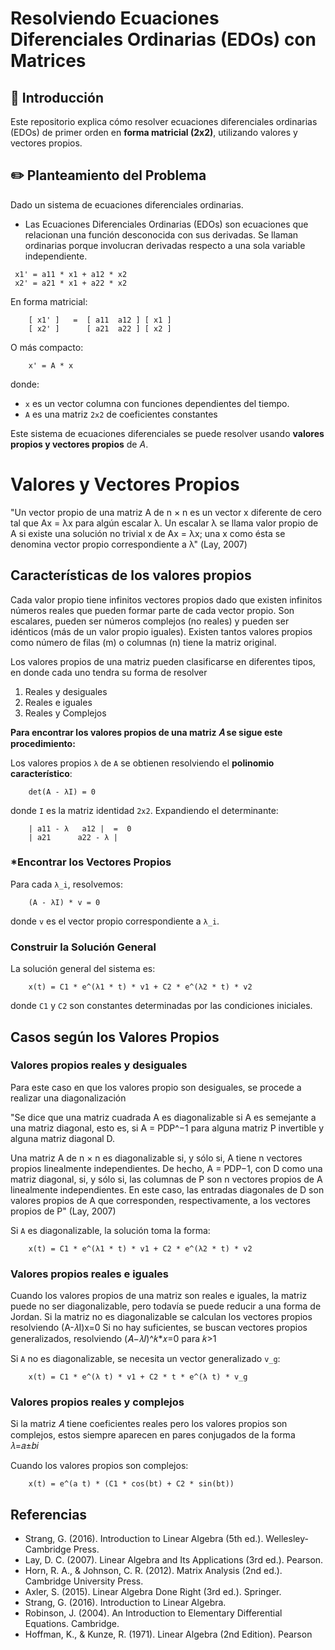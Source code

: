 # Resolviendo Ecuaciones Diferenciales Ordinarias (EDOs) con Matrices

## 📌 Introducción
Este repositorio explica cómo resolver ecuaciones diferenciales ordinarias (EDOs) de primer orden en **forma matricial (2x2)**, utilizando valores y vectores propios.

## ✏️ Planteamiento del Problema
Dado un sistema de ecuaciones diferenciales ordinarias.
- Las Ecuaciones Diferenciales Ordinarias (EDOs) son ecuaciones que relacionan una función desconocida con sus derivadas. Se llaman ordinarias porque involucran derivadas respecto a una sola variable independiente.

```
 x1' = a11 * x1 + a12 * x2
 x2' = a21 * x1 + a22 * x2
```

En forma matricial:

```
    [ x1' ]   =  [ a11  a12 ] [ x1 ]
    [ x2' ]      [ a21  a22 ] [ x2 ]
```

O más compacto:

```
    x' = A * x
```

donde:
- `x` es un vector columna con funciones dependientes del tiempo.
- `A` es una matriz `2x2` de coeficientes constantes

Este sistema de ecuaciones diferenciales se puede resolver usando **valores propios y vectores propios** de $A$.

# Valores y Vectores Propios

"Un vector propio de una matriz A de n × n es un vector x diferente de cero tal que Ax = λx para algún escalar λ. Un escalar λ se llama valor propio de A si existe una solución no trivial x de Ax = λx; una x como ésta se denomina vector propio correspondiente a λ" (Lay, 2007)

## Características de los valores propios
Cada valor propio tiene infinitos vectores propios dado que existen infinitos números reales que pueden formar parte de cada vector propio. 
Son escalares, pueden ser números complejos (no reales) y pueden ser idénticos (más de un valor propio iguales). 
Existen tantos valores propios como número de filas (m) o columnas (n) tiene la matriz original. 

Los valores propios de una matriz pueden clasificarse en diferentes tipos, en donde cada uno tendra su forma de resolver
1. Reales y desiguales
2. Reales e iguales
3. Reales y Complejos

**Para encontrar los valores propios de una matriz 𝐴 se sigue este procedimiento:**

Los valores propios `λ` de `A` se obtienen resolviendo el **polinomio característico**:

```
    det(A - λI) = 0
```

donde `I` es la matriz identidad `2x2`. Expandiendo el determinante:

```
    | a11 - λ   a12 |  =  0
    | a21      a22 - λ |
```

### ***Encontrar los Vectores Propios**
Para cada `λ_i`, resolvemos:

```
    (A - λI) * v = 0
```

donde `v` es el vector propio correspondiente a `λ_i`.

### **Construir la Solución General**
La solución general del sistema es:

```
    x(t) = C1 * e^(λ1 * t) * v1 + C2 * e^(λ2 * t) * v2
```

donde `C1` y `C2` son constantes determinadas por las condiciones iniciales.

## Casos según los Valores Propios
### Valores propios reales y desiguales
Para este caso en que los valores propio son desiguales, se procede a realizar una diagonalización

"Se dice que una matriz cuadrada A es diagonalizable si A es semejante a una matriz diagonal, esto es, si A = PDP^−1 para alguna matriz P invertible y alguna matriz diagonal D. 

Una matriz A de n × n es diagonalizable si, y sólo si, A tiene n vectores propios linealmente independientes. De hecho, A = PDP−1, con D como una matriz diagonal, si, y sólo si, las columnas de P son n vectores propios de A linealmente independientes. En este caso, las entradas diagonales de D son valores propios de A que corresponden, respectivamente, a los vectores propios de P" (Lay, 2007)

Si `A` es diagonalizable, la solución toma la forma:

```
    x(t) = C1 * e^(λ1 * t) * v1 + C2 * e^(λ2 * t) * v2
```

### Valores propios reales e iguales
Cuando los valores propios de una matriz son reales e iguales, la matriz puede no ser diagonalizable, pero todavía se puede reducir a una forma de Jordan.
Si la matriz no es diagonalizable se calculan los vectores propios resolviendo (A-𝜆I)x=0 
Si no hay suficientes, se buscan vectores propios generalizados, resolviendo (𝐴−𝜆𝐼)^𝑘*𝑥=0 para 𝑘>1

Si `A` no es diagonalizable, se necesita un vector generalizado `v_g`:

```
    x(t) = C1 * e^(λ t) * v1 + C2 * t * e^(λ t) * v_g
```


### Valores propios reales y complejos
Si la matriz 𝐴 tiene coeficientes reales pero los valores propios son complejos, estos siempre aparecen en pares conjugados de la forma 𝜆=𝑎±𝑏𝑖

Cuando los valores propios son complejos:

```
    x(t) = e^(a t) * (C1 * cos(bt) + C2 * sin(bt))
```

## Referencias
- Strang, G. (2016). Introduction to Linear Algebra (5th ed.). Wellesley-Cambridge Press.
- Lay, D. C. (2007). Linear Algebra and Its Applications (3rd ed.). Pearson.
- Horn, R. A., & Johnson, C. R. (2012). Matrix Analysis (2nd ed.). Cambridge University Press.
- Axler, S. (2015). Linear Algebra Done Right (3rd ed.). Springer.
- Strang, G. (2016). Introduction to Linear Algebra.
- Robinson, J. (2004). An Introduction to Elementary Differential Equations. Cambridge.
- Hoffman, K., & Kunze, R. (1971). Linear Algebra (2nd Edition). Pearson











